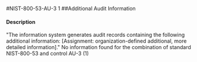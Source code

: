 #NIST-800-53-AU-3 1
##Additional Audit Information
#### Description
"The information system generates audit records containing the following additional information: [Assignment: organization-defined additional, more detailed information]."
No information found for the combination of standard NIST-800-53 and control AU-3 (1)
